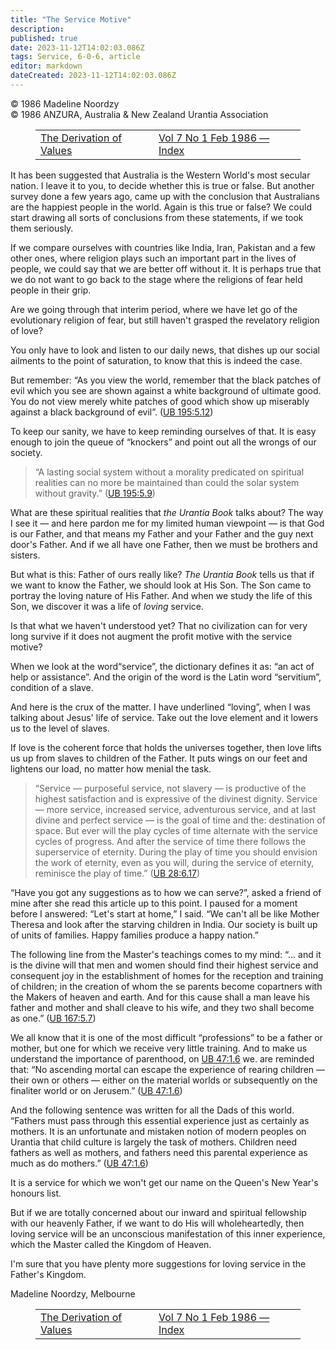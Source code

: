 ```yaml
---
title: "The Service Motive"
description: 
published: true
date: 2023-11-12T14:02:03.086Z
tags: Service, 6-0-6, article
editor: markdown
dateCreated: 2023-11-12T14:02:03.086Z
---
```


<p class="v-card v-sheet theme--light gray lighten-3 px-2 py-1">© 1986 Madeline Noordzy<br>© 1986 ANZURA, Australia & New Zealand Urantia Association</p>
<figure class="table chapter-navigator">
  <table>
    <tbody>
      <tr>
        <td>
        <a href="/en/article/William_Wentworth/The_Derivation_of_Values">
          <span class="mdi mdi-arrow-left-drop-circle"></span><span class="pl-2">The Derivation of Values</span>
        </a>
        </td>
        <td>
        <a href="/en/index/articles_606#vol-7-no-1-feb-1986">
          <span class="mdi mdi-book-open-variant"></span><span class="pl-2">Vol 7 No 1 Feb 1986 — Index</span>
        </a>
        </td>
        <td>
        </td>
      </tr>
    </tbody>
  </table>
</figure>


It has been suggested that Australia is the Western World's most secular nation. I leave it to you, to decide whether this is true or false. But another survey done a few years ago, came up with the conclusion that Australians are the happiest people in the world. Again is this true or false? We could start drawing all sorts of conclusions from these statements, if we took them seriously.

If we compare ourselves with countries like India, Iran, Pakistan and a few other ones, where religion plays such an important part in the lives of people, we could say that we are better off without it. It is perhaps true that we do not want to go back to the stage where the religions of fear held people in their grip.

Are we going through that interim period, where we have let go of the evolutionary religion of fear, but still haven't grasped the revelatory religion of love?

You only have to look and listen to our daily news, that dishes up our social ailments to the point of saturation, to know that this is indeed the case.

But remember: “As you view the world, remember that the black patches of evil which you see are shown against a white background of ultimate good. You do not view merely white patches of good which show up miserably against a black background of evil”. (<a id="a41_254"></a>[UB 195:5.12](/en/The_Urantia_Book/195#p5_12))

To keep our sanity, we have to keep reminding ourselves of that. It is easy enough to join the queue of “knockers” and point out all the wrongs of our society.

> “A lasting social system without a morality predicated on spiritual realities can no more be maintained than could the solar system without gravity.” (<a id="a45_153"></a>[UB 195:5.9](/en/The_Urantia_Book/195#p5_9))

What are these spiritual realities that _the Urantia Book_ talks about? The way I see it — and here pardon me for my limited human viewpoint — is that God is our Father, and that means my Father and your Father and the guy next door's Father. And if we all have one Father, then we must be brothers and sisters.

But what is this: Father of ours really like? _The Urantia Book_ tells us that if we want to know the Father, we should look at His Son. The Son came to portray the loving nature of His Father. And when we study the life of this Son, we discover it was a life of _loving_ service.

Is that what we haven't understood yet? That no civilization can for very long survive if it does not augment the profit motive with the service motive?

When we look at the word“service”, the dictionary defines it as: “an act of help or assistance”. And the origin of the word is the Latin word “servitium”, condition of a slave.

And here is the crux of the matter. I have underlined “loving”, when I was talking about Jesus' life of service. Take out the love element and it lowers us to the level of slaves.

If love is the coherent force that holds the universes together, then love lifts us up from slaves to children of the Father. It puts wings on our feet and lightens our load, no matter how menial the task.

> “Service — purposeful service, not slavery — is productive of the highest satisfaction and is expressive of the divinest dignity. Service — more service, increased service, adventurous service, and at last divine and perfect service — is the goal of time and the: destination of space. But ever will the play cycles of time alternate with the service cycles of progress. And after the service of time there follows the superservice of eternity. During the play of time you should envision the work of eternity, even as you will, during the service of eternity, reminisce the play of time.” (<a id="a59_593"></a>[UB 28:6.17](/en/The_Urantia_Book/28#p6_17))

“Have you got any suggestions as to how we can serve?”, asked a friend of mine after she read this article up to this point. I paused for a moment before I answered: “Let's start at home,” I said. “We can't all be like Mother Theresa and look after the starving children in India. Our society is built up of units of families. Happy families produce a happy nation.”

The following line from the Master's teachings comes to my mind: “... and it is the divine will that men and women should find their highest service and consequent joy in the establishment of homes for the reception and training of children; in the creation of whom the se parents become copartners with the Makers of heaven and earth. And for this cause shall a man leave his father and mother and shall cleave to his wife, and they two shall become as one.” (<a id="a63_461"></a>[UB 167:5.7](/en/The_Urantia_Book/167#p5_7))

We all know that it is one of the most difficult “professions” to be a father or mother, but one for which we receive very little training. And to make us understand the importance of parenthood, on <a id="a65_199"></a>[UB 47:1.6](/en/The_Urantia_Book/47#p1_6) we. are reminded that: “No ascending mortal can escape the experience of rearing children — their own or others — either on the material worlds or subsequently on the finaliter world or on Jerusem.” (<a id="a65_441"></a>[UB 47:1.6](/en/The_Urantia_Book/47#p1_6))

And the following sentence was written for all the Dads of this world. “Fathers must pass through this essential experience just as certainly as mothers. It is an unfortunate and mistaken notion of modern peoples on Urantia that child culture is largely the task of mothers. Children need fathers as well as mothers, and fathers need this parental experience as much as do mothers.” (<a id="a67_384"></a>[UB 47:1.6](/en/The_Urantia_Book/47#p1_6))

It is a service for which we won't get our name on the Queen's New Year's honours list.

But if we are totally concerned about our inward and spiritual fellowship with our heavenly Father, if we want to do His will wholeheartedly, then loving service will be an unconscious manifestation of this inner experience, which the Master called the Kingdom of Heaven.

I'm sure that you have plenty more suggestions for loving service in the Father's Kingdom.

Madeline Noordzy, Melbourne

<figure class="table chapter-navigator">
  <table>
    <tbody>
      <tr>
        <td>
        <a href="/en/article/William_Wentworth/The_Derivation_of_Values">
          <span class="mdi mdi-arrow-left-drop-circle"></span><span class="pl-2">The Derivation of Values</span>
        </a>
        </td>
        <td>
        <a href="/en/index/articles_606#vol-7-no-1-feb-1986">
          <span class="mdi mdi-book-open-variant"></span><span class="pl-2">Vol 7 No 1 Feb 1986 — Index</span>
        </a>
        </td>
        <td>
        </td>
      </tr>
    </tbody>
  </table>
</figure>
